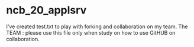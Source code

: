 # ncb_20_applsrv
I've created test.txt to play with forking and collaboration on my team. The TEAM : please use this file only when study on how to use GitHUB on collaboration.
